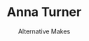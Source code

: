 ---
title: Anna Turner
subtitle: Alternative Makes
descriptions: I am a Kniiter and crochet creating patterns for Personal and Business. Let us work together. 
---